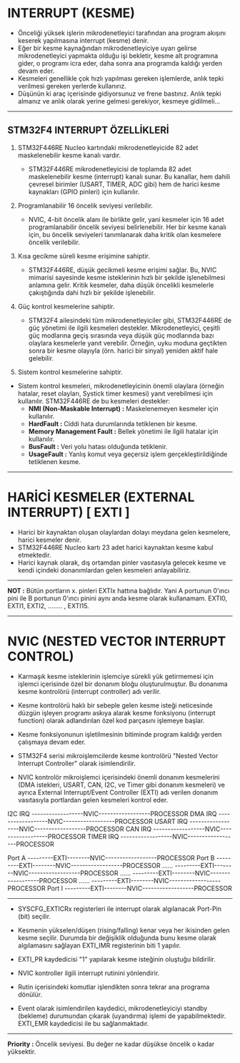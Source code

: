 # INTERRUPT (KESME)

* Önceliği yüksek işlerin mikrodenetleyici tarafından ana program akışını keserek yapılmasına interrupt (kesme) denir.
* Eğer bir kesme kaynağından mikrodenetleyiciye uyarı gelirse mikrodenetleyici yapmakta olduğu işi bekletir, kesme alt programına gider, o programı icra eder, daha sonra ana programda kaldığı yerden devam eder.
* Kesmeleri genellikle çok hızlı yapılması gereken işlemlerde, anlık tepki verilmesi gereken yerlerde kullanırız.
* Düşünün ki araç içerisinde gidiyorsunuz ve frene bastınız. Anlık tepki almanız ve anlık olarak yerine gelmesi gerekiyor, kesmeye gidilmeli...

--------------------------------------------------------------------------------------------------------------------------------------------------------------------

## STM32F4 INTERRUPT ÖZELLİKLERİ

1. STM32F446RE Nucleo kartındaki mikrodenetleyicide 82 adet maskelenebilir kesme kanalı vardır.
   * STM32F446RE mikrodenetleyicisi de toplamda 82 adet maskelenebilir kesme (interrupt) kanalı sunar. Bu kanallar, hem dahili çevresel birimler (USART, TIMER, ADC gibi) hem de harici kesme kaynakları (GPIO pinleri) için kullanılır.

2. Programlanabilir 16 öncelik seviyesi verilebilir.
   * NVIC, 4-bit öncelik alanı ile birlikte gelir, yani kesmeler için 16 adet programlanabilir öncelik seviyesi belirlenebilir. Her bir kesme kanalı için, bu öncelik seviyeleri tanımlanarak daha kritik olan kesmelere öncelik verilebilir.

3. Kısa gecikme süreli kesme erişimine sahiptir.
   * STM32F446RE, düşük gecikmeli kesme erişimi sağlar. Bu, NVIC mimarisi sayesinde kesme isteklerinin hızlı bir şekilde işlenebilmesi anlamına gelir. Kritik kesmeler, daha düşük öncelikli kesmelerle çakıştığında dahi hızlı bir şekilde işlenebilir.

4. Güç kontrol kesmelerine sahiptir.
   * STM32F4 ailesindeki tüm mikrodenetleyiciler gibi, STM32F446RE de güç yönetimi ile ilgili kesmeleri destekler. Mikrodenetleyici, çeşitli güç modlarına geçiş sırasında veya düşük güç modlarında bazı olaylara kesmelerle yanıt verebilir. Örneğin, uyku moduna geçtikten sonra bir kesme olayıyla (örn. harici bir sinyal) yeniden aktif hale gelebilir.

5. Sistem kontrol kesmelerine sahiptir.
  * Sistem kontrol kesmeleri, mikrodenetleyicinin önemli olaylara (örneğin hatalar, reset olayları, Systick timer kesmesi) yanıt verebilmesi için kullanılır. STM32F446RE de bu kesmeleri destekler:
    * **NMI (Non-Maskable Interrupt) :** Maskelenemeyen kesmeler için kullanılır.
    * **HardFault :** Ciddi hata durumlarında tetiklenen bir kesme.
    * **Memory Management Fault :** Bellek yönetimi ile ilgili hatalar için kullanılır.
    * **BusFault :** Veri yolu hatası olduğunda tetiklenir.
    * **UsageFault :** Yanlış komut veya geçersiz işlem gerçekleştirildiğinde tetiklenen kesme.

--------------------------------------------------------------------------------------------------------------------------------------------------------------------

# HARİCİ KESMELER (EXTERNAL INTERRUPT) \[ EXTI \]

* Harici bir kaynaktan oluşan olaylardan dolayı meydana gelen kesmelere, harici kesmeler denir.
* STM32F446RE Nucleo kartı 23 adet harici kaynaktan kesme kabul etmektedir.
* Harici kaynak olarak, dış ortamdan pinler vasıtasıyla gelecek kesme ve kendi içindeki donanımlardan gelen kesmeleri anlayabiliriz.

--------------------------------------------------------------------------------------------------------------------------------------------------------------------

**NOT :** Bütün portların x. pinleri EXTIx hattına bağlıdır. Yani A portunun 0'ıncı pini ile B portunun 0'ıncı pinini aynı anda kesme olarak kullanamam.
EXTI0, EXTI1, EXTI2, ........ , EXTI15.  

-------------------------------------------------------------------------------------------------------------------------------------------------------------------

# NVIC (NESTED VECTOR INTERRUPT CONTROL)

* Karmaşık kesme isteklerinin işlemciye sürekli yük getirmemesi için işlemci içerisinde özel bir donanım bloğu oluşturulmuştur. Bu donanıma kesme kontrolörü (interrupt controller) adı verilir.
  
* Kesme kontrolörü haklı bir sebeple gelen kesme isteği neticesinde düzgün işleyen programı askıya alarak kesme fonksiyonu (interrupt function) olarak adlandırılan özel kod parçasını işlemeye başlar.

* Kesme fonksiyonunun işletilmesinin bitiminde program kaldığı yerden çalışmaya devam eder.

* STM32F4 serisi mikroişlemcilerde kesme kontrolörü "Nested Vector Interrupt Controller" olarak isimlendirilir.

* NVIC kontrolör mikroişlemci içerisindeki önemli donanım kesmelerini (DMA istekleri, USART, CAN, I2C, ve Timer gibi donanım kesmeleri) ve ayrıca External Interrupt/Event Controller (EXTI) adı verilen donanım vasıtasıyla portlardan gelen kesmeleri kontrol eder.

 
I2C   IRQ ------------------NVIC------------------PROCESSOR
DMA   IRQ ------------------NVIC------------------PROCESSOR
USART IRQ ------------------NVIC------------------PROCESSOR
CAN   IRQ ------------------NVIC------------------PROCESSOR
TIMER IRQ ------------------NVIC------------------PROCESSOR

Port A ---------EXTI--------NVIC------------------PROCESSOR
Port B ---------EXTI--------NVIC------------------PROCESSOR
...... ---------EXTI--------NVIC------------------PROCESSOR
...... ---------EXTI--------NVIC------------------PROCESSOR
...... ---------EXTI--------NVIC------------------PROCESSOR
Port I ---------EXTI--------NVIC------------------PROCESSOR

-------------------------------------------------------------------------------------------------------------------------------------------------------------------

* SYSCFG_EXTICRx registerleri ile interrupt olarak algılanacak Port-Pin (bit) seçilir.

* Kesmenin yükselen/düşen (rising/falling) kenar veya her ikisinden gelen kesme seçilir. Durumda bir değişiklik olduğunda bunu kesme olarak algılamasını sağlayan EXTI_IMR registerinin biti 1 yapılır.

* EXTI_PR kaydedicisi "1" yapılarak kesme isteğinin oluştuğu bildirilir.

* NVIC kontroller ilgili interrupt rutinini yönlendirir.

* Rutin içerisindeki komutlar işlendikten sonra tekrar ana programa dönülür.

* Event olarak isimlendirilen kaydedici, mikrodenetleyiciyi standby (bekleme) durumundan çıkarak (uyandırma) işlemi de yapabilmektedir. EXTI_EMR kaydedicisi ile bu sağlanmaktadır.

-------------------------------------------------------------------------------------------------------------------------------------------------------------------

**Priority :** Öncelik seviyesi. Bu değer ne kadar düşükse öncelik o kadar yüksektir.







































